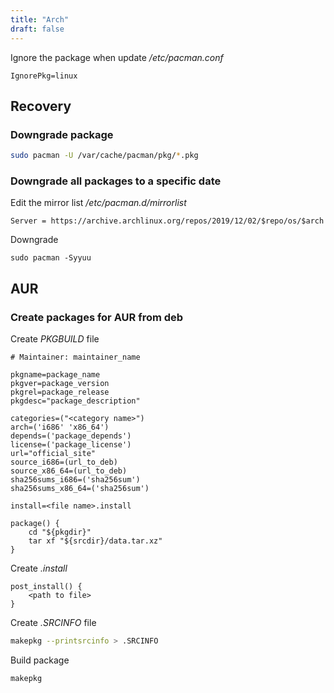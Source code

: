 ```yaml
---
title: "Arch"
draft: false
---
```


Ignore the package when update
_/etc/pacman.conf_

```text
IgnorePkg=linux
```

## Recovery

### Downgrade package

```bash
sudo pacman -U /var/cache/pacman/pkg/*.pkg
```

### Downgrade all packages to a specific date

Edit the mirror list
_/etc/pacman.d/mirrorlist_

```text
Server = https://archive.archlinux.org/repos/2019/12/02/$repo/os/$arch
```

Downgrade

```text
sudo pacman -Syyuu
```

## AUR

### Create packages for AUR from deb

Create _PKGBUILD_ file

```text
# Maintainer: maintainer_name

pkgname=package_name
pkgver=package_version
pkgrel=package_release
pkgdesc="package_description"

categories=("<category name>")
arch=('i686' 'x86_64')
depends=('package_depends')
license=('package_license')
url="official_site"
source_i686=(url_to_deb)
source_x86_64=(url_to_deb)
sha256sums_i686=('sha256sum')
sha256sums_x86_64=('sha256sum')

install=<file name>.install

package() {
    cd "${pkgdir}"
    tar xf "${srcdir}/data.tar.xz"
}
```

Create _.install_

```text
post_install() {
    <path to file>
}

```

Create _.SRCINFO_ file

```bash
makepkg --printsrcinfo > .SRCINFO
```

Build package

```bash
makepkg
```
